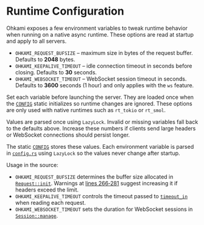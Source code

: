 # Runtime Configuration

Ohkami exposes a few environment variables to tweak runtime behavior when
running on a native async runtime.
These options are read at startup and apply to all servers.

- `OHKAMI_REQUEST_BUFSIZE` – maximum size in bytes of the request buffer.
  Defaults to **2048** bytes.
- `OHKAMI_KEEPALIVE_TIMEOUT` – idle connection timeout in seconds before closing.
  Defaults to **30** seconds.
- `OHKAMI_WEBSOCKET_TIMEOUT` – WebSocket session timeout in seconds.
  Defaults to **3600** seconds (1 hour) and only applies with the `ws` feature.

Set each variable before launching the server. They are loaded once when the 
[`CONFIG`](../ohkami-0.24/ohkami/src/config.rs) static initializes so runtime changes are ignored.
These options are only used with native runtimes such as `rt_tokio` or `rt_smol`.

Values are parsed once using `LazyLock`. Invalid or missing variables fall back
to the defaults above. Increase these numbers if clients send large headers or
WebSocket connections should persist longer.

The static [`CONFIG`](../ohkami-0.24/ohkami/src/lib.rs#L171-L176) stores these
values. Each environment variable is parsed in
[`config.rs`](../ohkami-0.24/ohkami/src/config.rs#L33-L61) using
`LazyLock` so the values never change after startup.

Usage in the source:

- `OHKAMI_REQUEST_BUFSIZE` determines the buffer size allocated in
  [`Request::init`](../ohkami-0.24/ohkami/src/request/mod.rs#L186-L204).
  Warnings at
  [lines 266‑281](../ohkami-0.24/ohkami/src/request/mod.rs#L266-L281)
  suggest increasing it if headers exceed the limit.
- `OHKAMI_KEEPALIVE_TIMEOUT` controls the timeout passed to
  [`timeout_in`](../ohkami-0.24/ohkami/src/session/mod.rs#L70-L83)
  when reading each request.
- `OHKAMI_WEBSOCKET_TIMEOUT` sets the duration for WebSocket sessions in
  [`Session::manage`](../ohkami-0.24/ohkami/src/session/mod.rs#L130-L147).
